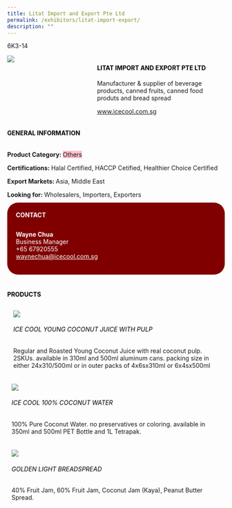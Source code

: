 ```yaml
---
title: Litat Import and Export Pte Ltd
permalink: /exhibitors/litat-import-export/
description: ""
---
```

<head>
	<div class="flex-paragraph">
		<!--hi there! this is a comment and will provide you with instructional guides-->
		<!--insert booth number here!-->
		<p style="text-transform: uppercase">6k3-14</p></div>
			<div class="flex-container" style="display: flex; flex-wrap: wrap;">
				<!--insert DOWNLOAD link of company logo between the " marks!-->
			<div class="card sgds" style="flex: 1 1 40%; display: block;"><img src="https://drive.google.com/uc?id=1T3q41M1YuKuogQSsUn3w95UpRSTO8G1k&export=download"></div>
	<div class="card-sgds" style="flex: 1 1 58%; display: block; margin-left: 3px">
		<h4 style="text-transform: uppercase; color: black;"><!--insert the exhibitor's name between the <b> tags here--><b>Litat Import and Export Pte Ltd</b></h4><!--insert the exhibitor's description between the <p> tags here-->
		<p>Manufacturer & supplier of beverage products, canned fruits, canned food produts and bread spread</p>
		<!--insert the exhibitor's website link, making sure there is "https:// www." present please. make sure the entire https link goes in between the " marks-->
		<p><a href="https://www.icecool.com.sg" target="_blank"><!--insert the www website link here (no need for https)-->www.icecool.com.sg</a></p>
	</div>
</div>
</head>

<body>
	<h4 style="text-transform: uppercase; color: black;"><b>General Information</b></h4>
		<div class="flex-container" style="display: flex; flex-wrap: wrap;">
			<div class="card sgds" style="flex: 1 1 65%; display: block; align-self: stretch">
			<div class="flex-paragraph">
			<p><b>Product Category: </b><span style=" background-color: pink; border-radius: 10 px;"><!--insert the exhibitor's pdt cat between the <p> tags here-->Others</span></p><p><b>Certifications: </b><!--insert all the exhibitor's certifications between the </b> and </p> here-->Halal Certified, HACCP Cetified,  Healthier Choice Certified</p>
			<p><b>Export Markets: </b><!--insert all the exhibitor's export markets between the </b> and </p> here-->Asia, Middle East</p>
			<p style="margin-bottom: 10px;"><b>Looking for: </b><!--insert all the exhibitor's potential business partners between the </b> and </p> here-->Wholesalers, Importers, Exporters</p>
			</div>
		</div>
		<div class="card sgds" style="flex: 1 1 35%; padding: 10px; display: block; background-color: maroon; border-radius: 25px; align-self: center;">
		<h4 style="color: white; margin-top: 10px; margin-left: 10px;">CONTACT</h4>
		<div class="flex-paragraph">
			<!--replace with exhibitor's: -->
			<p style="padding: 10px; color: white;"><b><!-- POC name-->Wayne Chua</b><br><!-- designation-->Business Manager<br><!--contact number-->+65 67920555<br><!-- for linking purposes, insert their email after "mailto:"...--><a href="mailto:waynechua@icecool.com.sg" style="color: white;"><!--...and also include the display email before </a> here-->waynechua@icecool.com.sg</a></p>
		</div>
			</div>
		</div>
	<br>
		<h4 style="text-transform: uppercase; color: black;"><b>products</b></h4>
<div style="display: flex; flex-wrap: wrap;">
  <div class="card sgds" style="flex: 1 1 47%; margin: 10px; display: block;"><!--insert the exhibitor's DOWNLOAD image for product between the " marks here-->
	<div class="flex-image" style="display: block;"><img src="https://drive.google.com/uc?id=1uRyDK_3WykJ_oClC7Vkyj3IBEB4egh27&export=download"></div>
	<div class="flex-paragraph">
		<h6 style="text-transform: uppercase; color: black;"><!--insert product name before </h6> and product description after <p>-->Ice Cool Young Coconut Juice with Pulp</h6>
		<p>Regular and Roasted Young Coconut Juice with real coconut pulp. 2SKUs. available in 310ml and 500ml aluminum cans. packing size in either 24x310/500ml or in outer packs of 4x6sx310ml or 6x4sx500ml</p></div>
	</div>
		<div class="card sgds" style="flex: 1 1 47%; margin: 10px; display: block;">
		<div class="flex-image" style="display: block;"><img src="https://drive.google.com/uc?id=1W3MbeeRMCQ635cLJEdvRUHL9jaca9kdL&export=download"></div>
	<div class="flex-paragraph">
		<h6 style="text-transform: uppercase; color: black;">  
Ice Cool 100% Coconut Water</h6>
		<p>100% Pure Coconut Water. no preservatives or coloring. available in 350ml and 500ml PET Bottle and 1L Tetrapak.
</p></div>
	</div>
		<div class="card sgds" style="flex: 1 1 47%; margin: 10px; display: block;">
		<div class="flex-image" style="display: block;"><img src="https://drive.google.com/uc?id=1Qs69G-ph1Mfv3tvzJi2vcFF43ISGfhhK&export=download"></div>
	<div class="flex-paragraph">
		<h6 style="text-transform: uppercase; color: black;">Golden Light Breadspread</h6>
		<p>40% Fruit Jam, 60% Fruit Jam, Coconut Jam (Kaya), Peanut Butter Spread.</p></div>
		</div>
	</div>
</body>